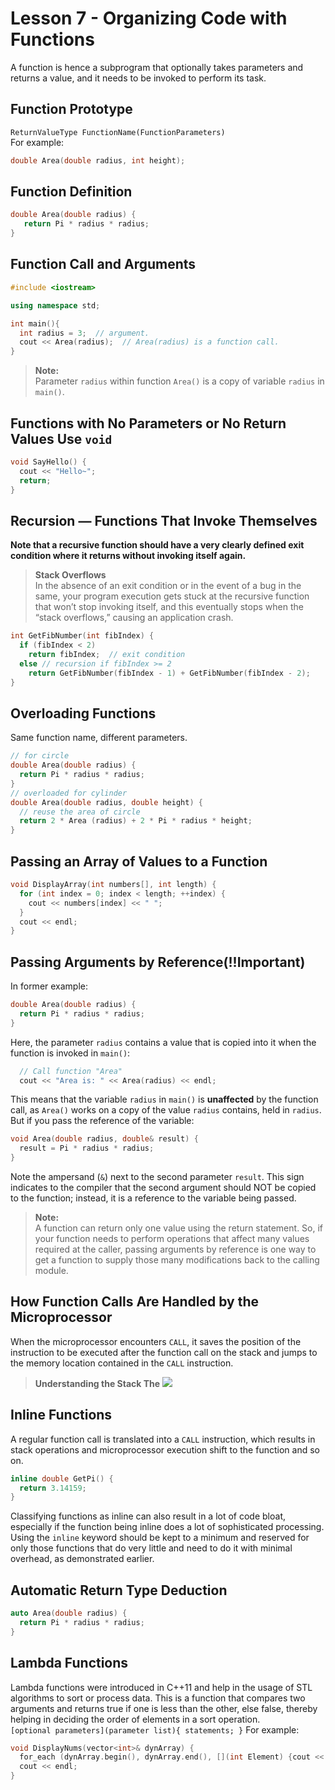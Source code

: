 # Lesson 7 - Organizing Code with Functions
A function is hence a subprogram that optionally takes parameters and returns a value, and it needs to be invoked to perform its task.

## Function Prototype
`ReturnValueType FunctionName(FunctionParameters)`   
For example:  
```c++
double Area(double radius, int height);
```

## Function Definition
```c++
double Area(double radius) {
   return Pi * radius * radius;
}
```
## Function Call and Arguments
```c++
#include <iostream>

using namespace std;

int main(){
  int radius = 3;  // argument.
  cout << Area(radius);  // Area(radius) is a function call.
}
```
> **Note:**  
Parameter `radius` within function `Area()` is a copy of variable `radius` in `main()`.

## Functions with No Parameters or No Return Values Use `void`
```c++
void SayHello() {
  cout << "Hello~";
  return;
}
```

## Recursion — Functions That Invoke Themselves
**Note that a recursive function should have a very clearly defined exit condition where it returns without invoking itself again.**  
> **Stack Overflows**  
In the absence of an exit condition or in the event of a bug in the same, your program execution gets stuck at the recursive function that won’t stop invoking itself, and this eventually stops when the “stack overflows,” causing an application crash.

```c++
int GetFibNumber(int fibIndex) {
  if (fibIndex < 2)
    return fibIndex;  // exit condition
  else // recursion if fibIndex >= 2
    return GetFibNumber(fibIndex - 1) + GetFibNumber(fibIndex - 2);
}
```

## Overloading Functions
Same function name, different parameters.
```c++
// for circle
double Area(double radius) {
  return Pi * radius * radius;
} 
// overloaded for cylinder
double Area(double radius, double height) {
  // reuse the area of circle
  return 2 * Area (radius) + 2 * Pi * radius * height; 
}
```

## Passing an Array of Values to a Function
```c++
void DisplayArray(int numbers[], int length) {
  for (int index = 0; index < length; ++index) {
    cout << numbers[index] << " ";
  }
  cout << endl;
}
```

## Passing Arguments by Reference(!!Important)
In former example:  
```c++
double Area(double radius) {
  return Pi * radius * radius;
}
```
Here, the parameter `radius` contains a value that is copied into it when the function is invoked in `main()`: 
```c++
  // Call function "Area"
  cout << "Area is: " << Area(radius) << endl;
```
This means that the variable `radius` in `main()` is **unaffected** by the function call, as `Area()` works on a copy of the value `radius` contains, held in `radius`.  
But if you pass the reference of the variable:  
```c++
void Area(double radius, double& result) {
  result = Pi * radius * radius; 
}
```
Note the ampersand (`&`) next to the second parameter `result`. This sign indicates to the compiler that the second argument should NOT be copied to the function; instead, it is a reference to the variable being passed.
> **Note:**  
A function can return only one value using the return statement. So, if your function needs to perform operations that affect many values required at the caller, passing arguments by reference is one way to get a function to supply those many modifications back to the calling module.

## How Function Calls Are Handled by the Microprocessor
When the microprocessor encounters `CALL`, it saves the position of the instruction to be executed after the function call on the stack and jumps to the memory location contained in the `CALL` instruction.
> **Understanding the Stack The**
![](https://github.com/Huixxi/Fast-C-plus-plus/blob/master/images/stack.png)

## Inline Functions
A regular function call is translated into a `CALL` instruction, which results in stack operations and microprocessor execution shift to the function and so on.  
```c++
inline double GetPi() {
  return 3.14159; 
}
```
Classifying functions as inline can also result in a lot of code bloat, especially if the function being inline does a lot of sophisticated processing. Using the `inline` keyword should be kept to a minimum and reserved for only those functions that do very little and need to do it with minimal overhead, as demonstrated earlier.

## Automatic Return Type Deduction
```c++
auto Area(double radius) {
  return Pi * radius * radius;
}
```

## Lambda Functions
Lambda functions were introduced in C++11 and help in the usage of STL algorithms to sort or process data. This is a function that compares two arguments and returns true if one is less than the other, else false, thereby helping in deciding the order of elements in a sort operation.  
`[optional parameters](parameter list){ statements; }`
For example:  
```c++
void DisplayNums(vector<int>& dynArray) {
  for_each (dynArray.begin(), dynArray.end(), [](int Element) {cout << Element << " ";} );
  cout << endl;
}
```

